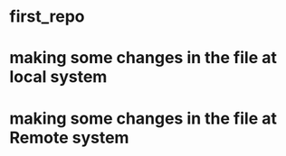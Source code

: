 # first_repo

# making some changes in the file at local system

# making some changes in the file at Remote system
